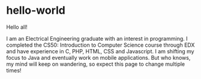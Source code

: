 # hello-world

Hello all!

I am an Electrical Engineering graduate with an interest in programming. I completed the CS50: Introduction to Computer Science course through EDX and have experience in C, PHP, HTML, CSS and Javascript. I am shifting my focus to Java and eventually work on mobile applications. But who knows, my mind will keep on wandering, so expect this page to change multiple times! 
